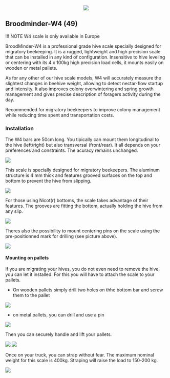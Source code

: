 <div style="text-align:center;"><img src="../assets/30_sensors.assets/device_w4.png"></div>



## Broodminder-W4 (49)
!!! NOTE
    W4 scale is only available in Europe
    
    
BroodMinder-W4 is a professional grade hive scale specially designed for migratory beekeeping. It is a rugged, lightweight and high precision scale that can be installed in any kind of configuration. Insensitive to hive leveling or centering with its 4 x 100kg high precision load cells, it mounts easily on wooden or metal pallets.

As for any other of our hive scale models, W4 will accurately measure the slightest changes in beehive weight, allowing to detect nectar-flow startup and intensity. It also improves colony overwintering and spring growth management and gives precise description of foragers activity during the day.

Recommended for migratory beekeepers to improve colony management while reducing time spent and transportation costs.

### Installation

The W4 bars are 50cm long. You tipically can mount them longitudinal to the hive (left/right) but also transversal (front/rear). It all depends on your preferences and constraints. The acuracy remains unchanged.

![](../assets/30_sensors.assets/w4/DSC_2106_1080.png)


This scale is specially designed for migratory beekeepers. The aluminum structure is 4 mm thick and features grooved surfaces on the top and bottom to prevent the hive from slipping.

![](../assets/30_sensors.assets/w4/DSC_2096.jpg)

For those using Nicot(r) bottoms, the scale takes advantage of their features. The grooves are fitting the bottom, actually holding the hive from any slip. 

![](../assets/30_sensors.assets/w4/DSC_2120_1080.png)

Theres also the possibility to mount centering pins on the scale using the pre-positionned mark for drilling (see picture above).

![](../assets/30_sensors.assets/w4/DSC_2137_1080.png)


#### Mounting on pallets

If you are migrating your hives, you do not even need to remove the hive, you can let it installed. For this you will have to attach the scale to your pallets. 

* On wooden pallets simply drill two holes on thhe bottom bar and screw them to the pallet 

![](../assets/30_sensors.assets/w4/jbl1_540x.jpg)

* on metal pallets, you can drill and use a pin 

![](../assets/30_sensors.assets/w4/DSC_2142_1080.png)

Then you can securely handle and lift your pallets.

![](../assets/30_sensors.assets/w4/use_levage02.png)
![](../assets/30_sensors.assets/w4/use_bonapi_3-4_800px.png)

Once on your truck, you can strap without fear. The maximum nominal weight for this scale is 400kg. Straping will raise the load to 150-200 kg.

![](../assets/30_sensors.assets/w4/use_sanglage.png)
